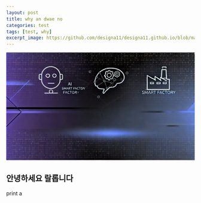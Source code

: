 ```yaml
---
layout: post
title: why an dwae no
categories: test
tags: [test, why]
excerpt_image: https://github.com/designa11/designa11.github.io/blob/master/assets/images/banners/sexsex.png?raw=true
---
```


![banner](https://github.com/designa11/designa11.github.io/blob/master/assets/images/banners/sexsex.png?raw=true)

## 안녕하세요 랄롭니다
print a
